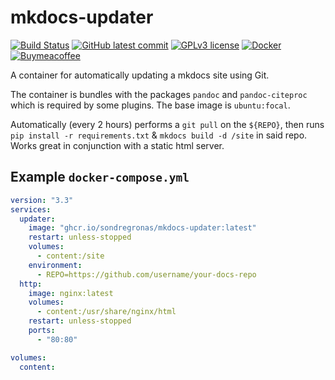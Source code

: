 # mkdocs-updater
[![Build Status](https://img.shields.io/github/workflow/status/sondregronas/mkdocs-updater/CI)](https://github.com/sondregronas/mkdocs-updater/)
[![GitHub latest commit](https://img.shields.io/github/last-commit/sondregronas/mkdocs-updater)](https://github.com/sondregronas/mkdocs-updater/commit/)
[![GPLv3 license](https://img.shields.io/github/license/sondregronas/mkdocs-updater)](https://www.gnu.org/licenses/gpl-3.0.en.html)
[![Docker](https://img.shields.io/docker/pulls/sondregronas/mkdocs-updater)](https://hub.docker.com/r/sondregronas/mkdocs-updater)
[![Buymeacoffee](https://badgen.net/badge/icon/buymeacoffee?icon=buymeacoffee&label)](https://www.buymeacoffee.com/u92RMis)

A container for automatically updating a mkdocs site using Git.

The container is bundles with the packages `pandoc` and `pandoc-citeproc` which is required by some plugins. The base image is `ubuntu:focal`.

Automatically (every 2 hours) performs a `git pull` on the `${REPO}`, then runs `pip install -r requirements.txt` & `mkdocs build -d /site` in said repo. Works great in conjunction with a static html server.

## Example `docker-compose.yml`
```yaml
version: "3.3"
services:
  updater:
    image: "ghcr.io/sondregronas/mkdocs-updater:latest"
    restart: unless-stopped
    volumes:
      - content:/site
    environment:
      - REPO=https://github.com/username/your-docs-repo
  http:
    image: nginx:latest
    volumes:
      - content:/usr/share/nginx/html
    restart: unless-stopped
    ports:
      - "80:80"

volumes:
  content:
```
